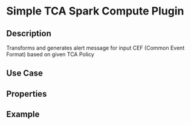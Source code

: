 # Simple TCA Spark Compute Plugin

Description
-----------
Transforms and generates alert message for input CEF (Common Event Format) based on given TCA Policy

Use Case
--------

Properties
----------

Example
-------
